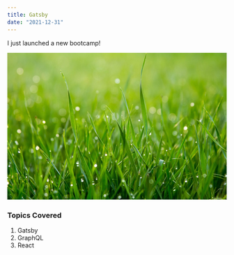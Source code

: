 ```yaml
---
title: Gatsby
date: "2021-12-31"
---
```


I just launched a new bootcamp!

![Grass](./grass.jpeg)

### Topics Covered

1. Gatsby
2. GraphQL
3. React
